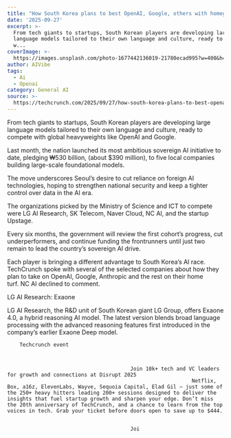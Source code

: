 ```yaml
---
title: "How South Korea plans to best OpenAI, Google, others with homegrown AI\_"
date: '2025-09-27'
excerpt: >-
  From tech giants to startups, South Korean players are developing large
  language models tailored to their own language and culture, ready to compete
  w...
coverImage: >-
  https://images.unsplash.com/photo-1677442136019-21780ecad995?w=400&h=200&fit=crop&auto=format
author: AIVibe
tags:
  - Ai
  - Openai
category: General AI
source: >-
  https://techcrunch.com/2025/09/27/how-south-korea-plans-to-best-openai-google-others-with-homegrown-ai/
---
```

From tech giants to startups, South Korean players are developing large language models tailored to their own language and culture, ready to compete with global heavyweights like OpenAI and Google. 

Last month, the nation launched its most ambitious sovereign AI initiative to date, pledging ₩530 billion, (about $390 million), to five local companies building large-scale foundational models.  


	
	




	
	



The move underscores Seoul’s desire to cut reliance on foreign AI technologies, hoping to strengthen national security and keep a tighter control over data in the AI era.  

The organizations picked by the Ministry of Science and ICT to compete were LG AI Research, SK Telecom, Naver Cloud, NC AI, and the startup Upstage. 

Every six months, the government will review the first cohort’s progress, cut underperformers, and continue funding the frontrunners until just two remain to lead the country’s sovereign AI drive. 

Each player is bringing a different advantage to South Korea’s AI race. TechCrunch spoke with several of the selected companies about how they plan to take on OpenAI, Google, Anthropic and the rest on their home turf. NC AI declined to comment.

LG AI Research: Exaone 

LG AI Research, the R&D unit of South Korean giant LG Group, offers Exaone 4.0, a hybrid reasoning AI model. The latest version blends broad language processing with the advanced reasoning features first introduced in the company’s earlier Exaone Deep model. 

	
		
					
		Techcrunch event
		
			
				
											Join 10k+ tech and VC leaders for growth and connections at Disrupt 2025
																Netflix, Box, a16z, ElevenLabs, Wayve, Sequoia Capital, Elad Gil — just some of the 250+ heavy hitters leading 200+ sessions designed to deliver the insights that fuel startup growth and sharpen your edge. Don’t miss the 20th anniversary of TechCrunch, and a chance to learn from the top voices in tech. Grab your ticket before doors open to save up to $444.
									
				
											Joi
